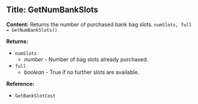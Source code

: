 ## Title: GetNumBankSlots

**Content:**
Returns the number of purchased bank bag slots.
`numSlots, full = GetNumBankSlots()`

**Returns:**
- `numSlots`
  - *number* - Number of bag slots already purchased.
- `full`
  - *boolean* - True if no further slots are available.

**Reference:**
- `GetBankSlotCost`